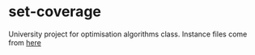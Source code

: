 # set-coverage
University project for optimisation algorithms class. Instance files come from [here](https://people.brunel.ac.uk/~mastjjb/jeb/orlib/files/)